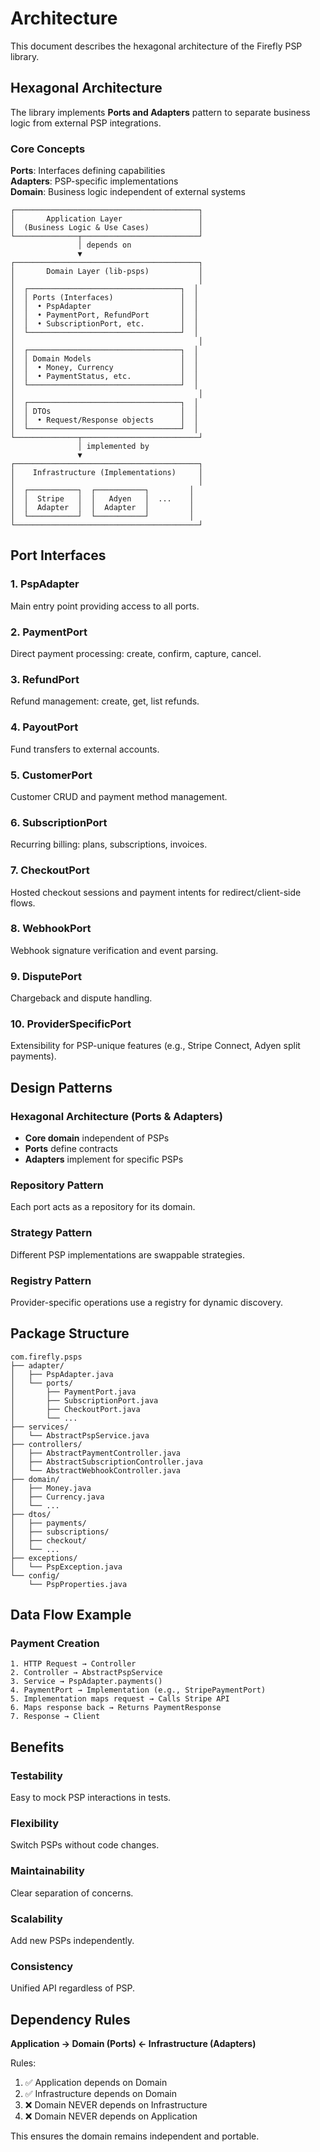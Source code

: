 # Architecture

This document describes the hexagonal architecture of the Firefly PSP library.

## Hexagonal Architecture

The library implements **Ports and Adapters** pattern to separate business logic from external PSP integrations.

### Core Concepts

**Ports**: Interfaces defining capabilities  
**Adapters**: PSP-specific implementations  
**Domain**: Business logic independent of external systems

```
┌─────────────────────────────────────────┐
│       Application Layer                 │
│  (Business Logic & Use Cases)           │
└──────────────┬──────────────────────────┘
               │ depends on
               ▼
┌─────────────────────────────────────────┐
│       Domain Layer (lib-psps)           │
│                                         │
│  ┌──────────────────────────────────┐  │
│  │ Ports (Interfaces)               │  │
│  │  • PspAdapter                    │  │
│  │  • PaymentPort, RefundPort       │  │
│  │  • SubscriptionPort, etc.        │  │
│  └──────────────────────────────────┘  │
│                                         │
│  ┌──────────────────────────────────┐  │
│  │ Domain Models                    │  │
│  │  • Money, Currency               │  │
│  │  • PaymentStatus, etc.           │  │
│  └──────────────────────────────────┘  │
│                                         │
│  ┌──────────────────────────────────┐  │
│  │ DTOs                             │  │
│  │  • Request/Response objects      │  │
│  └──────────────────────────────────┘  │
└──────────────┬──────────────────────────┘
               │ implemented by
               ▼
┌─────────────────────────────────────────┐
│    Infrastructure (Implementations)     │
│                                         │
│  ┌───────────┐  ┌───────────┐         │
│  │  Stripe   │  │   Adyen   │  ...    │
│  │  Adapter  │  │  Adapter  │         │
│  └───────────┘  └───────────┘         │
└─────────────────────────────────────────┘
```

## Port Interfaces

### 1. PspAdapter
Main entry point providing access to all ports.

### 2. PaymentPort
Direct payment processing: create, confirm, capture, cancel.

### 3. RefundPort
Refund management: create, get, list refunds.

### 4. PayoutPort
Fund transfers to external accounts.

### 5. CustomerPort
Customer CRUD and payment method management.

### 6. SubscriptionPort
Recurring billing: plans, subscriptions, invoices.

### 7. CheckoutPort
Hosted checkout sessions and payment intents for redirect/client-side flows.

### 8. WebhookPort
Webhook signature verification and event parsing.

### 9. DisputePort
Chargeback and dispute handling.

### 10. ProviderSpecificPort
Extensibility for PSP-unique features (e.g., Stripe Connect, Adyen split payments).

## Design Patterns

### Hexagonal Architecture (Ports & Adapters)
- **Core domain** independent of PSPs
- **Ports** define contracts
- **Adapters** implement for specific PSPs

### Repository Pattern
Each port acts as a repository for its domain.

### Strategy Pattern
Different PSP implementations are swappable strategies.

### Registry Pattern
Provider-specific operations use a registry for dynamic discovery.

## Package Structure

```
com.firefly.psps
├── adapter/
│   ├── PspAdapter.java
│   └── ports/
│       ├── PaymentPort.java
│       ├── SubscriptionPort.java
│       ├── CheckoutPort.java
│       └── ...
├── services/
│   └── AbstractPspService.java
├── controllers/
│   ├── AbstractPaymentController.java
│   ├── AbstractSubscriptionController.java
│   └── AbstractWebhookController.java
├── domain/
│   ├── Money.java
│   ├── Currency.java
│   └── ...
├── dtos/
│   ├── payments/
│   ├── subscriptions/
│   ├── checkout/
│   └── ...
├── exceptions/
│   └── PspException.java
└── config/
    └── PspProperties.java
```

## Data Flow Example

### Payment Creation

```
1. HTTP Request → Controller
2. Controller → AbstractPspService
3. Service → PspAdapter.payments()
4. PaymentPort → Implementation (e.g., StripePaymentPort)
5. Implementation maps request → Calls Stripe API
6. Maps response back → Returns PaymentResponse
7. Response → Client
```

## Benefits

### Testability
Easy to mock PSP interactions in tests.

### Flexibility
Switch PSPs without code changes.

### Maintainability
Clear separation of concerns.

### Scalability
Add new PSPs independently.

### Consistency
Unified API regardless of PSP.

## Dependency Rules

**Application → Domain (Ports) ← Infrastructure (Adapters)**

Rules:
1. ✅ Application depends on Domain
2. ✅ Infrastructure depends on Domain
3. ❌ Domain NEVER depends on Infrastructure
4. ❌ Domain NEVER depends on Application

This ensures the domain remains independent and portable.
